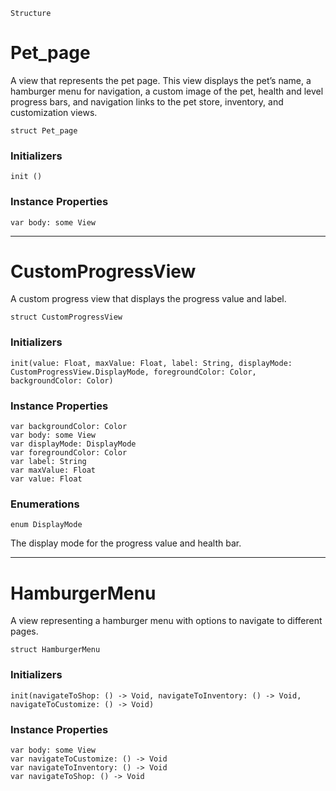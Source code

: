 `Structure`

# Pet_page
A view that represents the pet page. This view displays the pet’s name, a hamburger menu for navigation, a custom image of the pet, health and level progress bars, and navigation links to the pet store, inventory, and customization views.

```
struct Pet_page
```

### Initializers
```
init ()
```

### Instance Properties
```
var body: some View
```

---

# CustomProgressView
A custom progress view that displays the progress value and label.

```
struct CustomProgressView
```

### Initializers
```
init(value: Float, maxValue: Float, label: String, displayMode: CustomProgressView.DisplayMode, foregroundColor: Color, backgroundColor: Color)
```

### Instance Properties
```
var backgroundColor: Color
var body: some View
var displayMode: DisplayMode
var foregroundColor: Color
var label: String
var maxValue: Float
var value: Float
```
### Enumerations
```
enum DisplayMode
```
The display mode for the progress value and health bar.

---

# HamburgerMenu
A view representing a hamburger menu with options to navigate to different pages.

```
struct HamburgerMenu
```

### Initializers
```
init(navigateToShop: () -> Void, navigateToInventory: () -> Void, navigateToCustomize: () -> Void)
```

### Instance Properties
```
var body: some View
var navigateToCustomize: () -> Void
var navigateToInventory: () -> Void
var navigateToShop: () -> Void
```
